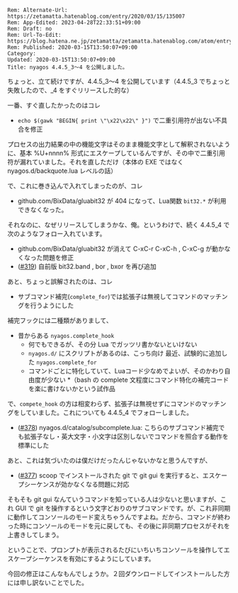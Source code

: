 ```header
Rem: Alternate-Url: https://zetamatta.hatenablog.com/entry/2020/03/15/135007
Rem: App-Edited: 2023-04-28T22:33:51+09:00
Rem: Draft: no
Rem: Url-To-Edit: https://blog.hatena.ne.jp/zetamatta/zetamatta.hatenablog.com/atom/entry/26006613535566764
Rem: Published: 2020-03-15T13:50:07+09:00
Category:
Updated: 2020-03-15T13:50:07+09:00
Title: nyagos 4.4.5_3～4 を公開しました。
```
ちょっと、立て続けですが、4.4.5_3～4 を公開しています（4.4.5_3 でちょっと失敗したので、_4 をすぐリリースした的な）

一番、すぐ直したかったのはコレ

* `echo $(gawk "BEGIN{ print \"\x22\x22\" }")` で二重引用符が出ない不具合を修正

プロセスの出力結果の中の機能文字はそのまま機能文字として解釈されないように、基本 %U+nnnn% 形式にエスケープしているんですが、その中で二重引用符が漏れていました。それを直しただけ（本体の EXE ではなく nyagos.d/backquote.lua レベルの話）

で、これに巻き込んで入れてしまったのが、コレ

* github.com/BixData/gluabit32 が 404 になって、Lua関数 `bit32.*` が利用できなくなった。

それなのに、なぜリリースしてしまうかな、俺。というわけで、続く 4.4.5_4 で次のようなフォロー入れています。

* github.com/BixData/gluabit32 が消えて C-xC-r C-xC-h , C-xC-g が動かなくなった問題を修正
* ([#319](https://github.com/zetamatta/nyagos/issues/319)) 自前版 bit32.band , bor , bxor を再び追加

あと、ちょっと誤解されたのは、コレ

* サブコマンド補完(`complete_for`)では拡張子は無視してコマンドのマッチングを行うようにした

補完フックには二種類がありまして、

* 昔からある `nyagos.complete_hook`
    * 何でもできるが、その分 Lua でガッツリ書かないといけない
    * `nyagos.d/` にスクリプトがあるのは、こっち向け
 最近、試験的に追加した `nyagos.complete_for`
    * コマンドごとに特化していて、Luaコード少なめでよいが、そのかわり自由度が少ない
    *（bash の complete 文程度にコマンド特化の補完コードを楽に書けないかという試作品

で、`compete_hook` の方は相変わらず、拡張子は無視せずにコマンドのマッチングをしていました。これについても 4.4.5_4 でフォローしました。

* ([#378](https://github.com/zetamatta/nyagos/issues/378)) nyagos.d/catalog/subcomplete.lua: こちらのサブコマンド補完でも拡張子なし・英大文字・小文字は区別しないでコマンドを照合する動作を標準にした

あと、これは気づいたのは僕だけだったんじゃないかなと思うんですが、

* ([#377](https://github.com/zetamatta/nyagos/issues/377)) scoop でインストールされた git で git gui を実行すると、エスケープシーケンスが効かなくなる問題に対応

そもそも git gui なんていうコマンドを知っている人は少ないと思いますが、これ GUI で git を操作するという文字どおりのサブコマンドです。が、これ非同期に動作してコンソールのモード変えちゃうんですよね。だから、コマンドが終わった時にコンソールのモードを元に戻しても、その後に非同期プロセスがそれを上書きしてしまう。

ということで、プロンプトが表示されるたびにいちいちコンソールを操作してエスケープシーケンスを有効にするようにしています。

今回の修正はこんなもんでしょうか。２回ダウンロードしてインストールした方には申し訳ないことでした。
